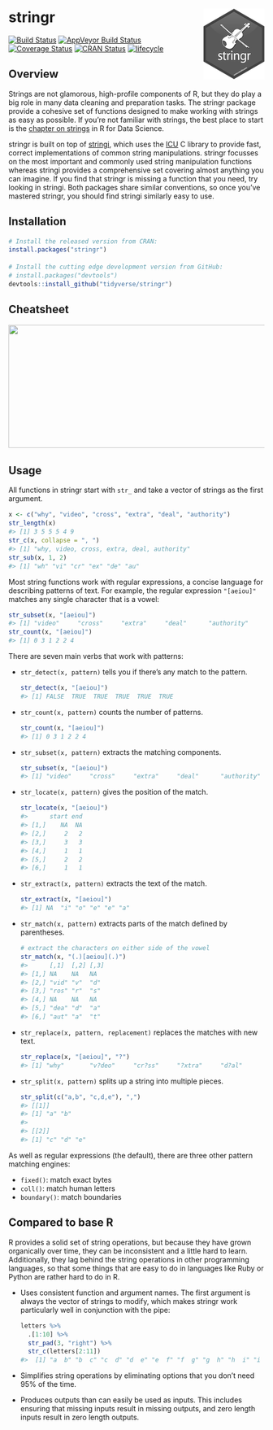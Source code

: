 
<!-- README.md is generated from README.Rmd. Please edit that file -->

# stringr <img src="man/figures/logo.png" align="right" />

[![Build
Status](https://travis-ci.org/tidyverse/stringr.svg?branch=master)](https://travis-ci.org/tidyverse/stringr)
[![AppVeyor Build
Status](https://ci.appveyor.com/api/projects/status/github/tidyverse/stringr?branch=master&svg=true)](https://ci.appveyor.com/project/tidyverse/stringr)
[![Coverage
Status](https://img.shields.io/codecov/c/github/tidyverse/stringr/master.svg)](https://codecov.io/github/tidyverse/stringr?branch=master)
[![CRAN
Status](http://www.r-pkg.org/badges/version/stringr)](https://cran.r-project.org/package=stringr)
[![lifecycle](https://img.shields.io/badge/lifecycle-stable-brightgreen.svg)](https://www.tidyverse.org/lifecycle/#stable)

## Overview

Strings are not glamorous, high-profile components of R, but they do
play a big role in many data cleaning and preparation tasks. The stringr
package provide a cohesive set of functions designed to make working
with strings as easy as possible. If you’re not familiar with strings,
the best place to start is the [chapter on
strings](http://r4ds.had.co.nz/strings.html) in R for Data Science.

stringr is built on top of
[stringi](https://github.com/gagolews/stringi), which uses the
[ICU](http://site.icu-project.org) C library to provide fast, correct
implementations of common string manipulations. stringr focusses on the
most important and commonly used string manipulation functions whereas
stringi provides a comprehensive set covering almost anything you can
imagine. If you find that stringr is missing a function that you need,
try looking in stringi. Both packages share similar conventions, so once
you’ve mastered stringr, you should find stringi similarly easy to use.

## Installation

``` r
# Install the released version from CRAN:
install.packages("stringr")

# Install the cutting edge development version from GitHub:
# install.packages("devtools")
devtools::install_github("tidyverse/stringr")
```

## Cheatsheet

<a href="https://github.com/rstudio/cheatsheets/blob/master/strings.pdf"><img src="https://raw.githubusercontent.com/rstudio/cheatsheets/master/pngs/thumbnails/strings-cheatsheet-thumbs.png" width="630" height="242"/></a>

## Usage

All functions in stringr start with `str_` and take a vector of strings
as the first argument.

``` r
x <- c("why", "video", "cross", "extra", "deal", "authority")
str_length(x) 
#> [1] 3 5 5 5 4 9
str_c(x, collapse = ", ")
#> [1] "why, video, cross, extra, deal, authority"
str_sub(x, 1, 2)
#> [1] "wh" "vi" "cr" "ex" "de" "au"
```

Most string functions work with regular expressions, a concise language
for describing patterns of text. For example, the regular expression
`"[aeiou]"` matches any single character that is a vowel:

``` r
str_subset(x, "[aeiou]")
#> [1] "video"     "cross"     "extra"     "deal"      "authority"
str_count(x, "[aeiou]")
#> [1] 0 3 1 2 2 4
```

There are seven main verbs that work with patterns:

  - `str_detect(x, pattern)` tells you if there’s any match to the
    pattern.
    
    ``` r
    str_detect(x, "[aeiou]")
    #> [1] FALSE  TRUE  TRUE  TRUE  TRUE  TRUE
    ```

  - `str_count(x, pattern)` counts the number of patterns.
    
    ``` r
    str_count(x, "[aeiou]")
    #> [1] 0 3 1 2 2 4
    ```

  - `str_subset(x, pattern)` extracts the matching components.
    
    ``` r
    str_subset(x, "[aeiou]")
    #> [1] "video"     "cross"     "extra"     "deal"      "authority"
    ```

  - `str_locate(x, pattern)` gives the position of the match.
    
    ``` r
    str_locate(x, "[aeiou]")
    #>      start end
    #> [1,]    NA  NA
    #> [2,]     2   2
    #> [3,]     3   3
    #> [4,]     1   1
    #> [5,]     2   2
    #> [6,]     1   1
    ```

  - `str_extract(x, pattern)` extracts the text of the match.
    
    ``` r
    str_extract(x, "[aeiou]")
    #> [1] NA  "i" "o" "e" "e" "a"
    ```

  - `str_match(x, pattern)` extracts parts of the match defined by
    parentheses.
    
    ``` r
    # extract the characters on either side of the vowel
    str_match(x, "(.)[aeiou](.)")
    #>      [,1]  [,2] [,3]
    #> [1,] NA    NA   NA  
    #> [2,] "vid" "v"  "d" 
    #> [3,] "ros" "r"  "s" 
    #> [4,] NA    NA   NA  
    #> [5,] "dea" "d"  "a" 
    #> [6,] "aut" "a"  "t"
    ```

  - `str_replace(x, pattern, replacement)` replaces the matches with new
    text.
    
    ``` r
    str_replace(x, "[aeiou]", "?")
    #> [1] "why"       "v?deo"     "cr?ss"     "?xtra"     "d?al"      "?uthority"
    ```

  - `str_split(x, pattern)` splits up a string into multiple pieces.
    
    ``` r
    str_split(c("a,b", "c,d,e"), ",")
    #> [[1]]
    #> [1] "a" "b"
    #> 
    #> [[2]]
    #> [1] "c" "d" "e"
    ```

As well as regular expressions (the default), there are three other
pattern matching engines:

  - `fixed()`: match exact bytes
  - `coll()`: match human letters
  - `boundary()`: match boundaries

## Compared to base R

R provides a solid set of string operations, but because they have grown
organically over time, they can be inconsistent and a little hard to
learn. Additionally, they lag behind the string operations in other
programming languages, so that some things that are easy to do in
languages like Ruby or Python are rather hard to do in R.

  - Uses consistent function and argument names. The first argument is
    always the vector of strings to modify, which makes stringr work
    particularly well in conjunction with the pipe:
    
    ``` r
    letters %>%
      .[1:10] %>% 
      str_pad(3, "right") %>%
      str_c(letters[2:11])
    #>  [1] "a  b" "b  c" "c  d" "d  e" "e  f" "f  g" "g  h" "h  i" "i  j" "j  k"
    ```

  - Simplifies string operations by eliminating options that you don’t
    need 95% of the time.

  - Produces outputs than can easily be used as inputs. This includes
    ensuring that missing inputs result in missing outputs, and zero
    length inputs result in zero length outputs.
